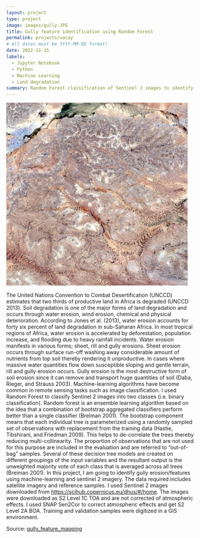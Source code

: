 ```yaml
---
layout: project
type: project
image: images/gully.JPG
title: Gully feature identification using Random Forest
permalink: projects/vacay
# All dates must be YYYY-MM-DD format!
date: 2022-11-15
labels:
  - Jupyter Notebook
  - Python
  - Machine Learning
  - Land degradation
summary: Random Forest classification of Sentinel 2 images to identify gullies
---
```


<img class="ui medium right floated rounded image" src="../images/gully.JPG">

The United Nations Convention to Combat Desertification (UNCCD) estimates that two thirds of productive land in Africa is degraded (UNCCD 2013). Soil degradation is one of the major forms of land degradation and occurs through water erosion, wind erosion, chemical and physical deterioration. According to Jones et al. (2013), water erosion accounts for forty six percent of land degradation in sub-Saharan Africa. In most tropical regions of Africa, water erosion is accelerated by deforestation, population increase, and flooding due to heavy rainfall incidents. Water erosion manifests in various forms; sheet, rill and gully erosions. Sheet erosion occurs through surface run-off washing away considerable amount of nutrients from top soil thereby rendering it unproductive. In cases where massive water quantities flow down susceptible sloping and gentle terrain, rill and gully erosion occurs. Gully erosion is the most destructive form of soil erosion since it can remove and transport huge quantities of soil (Daba, Rieger, and Strauss 2003).
Machine-learning algorithms have become common in remote sensing tasks such as image classification. I used Random Forest to classify Sentinel 2 images into two classes (i.e. binary classification). Random forest is an ensemble learning algorithm based on the idea that a combination of bootstrap aggregated classifiers perform better than a single classifier (Breiman 2001). The bootstrap component means that each individual tree is parameterized using a randomly sampled set of observations with replacement from the training data (Hastie, Tibshirani, and Friedman 2009). This helps to de-correlate the trees thereby reducing multi-collinearity. The proportion of observations that are not used for this purpose are included in the evaluation and are referred to “out-of-bag” samples. Several of these decision tree models are created on different groupings of the input variables and the resultant output is the unweighted majority vote of each class that is averaged across all trees (Breiman 2001).
In this project, I am going to identify gully erosion/features using machine-learning and sentinel 2 imagery. The data required includes satellite imagery and reference samples. I used Sentinel 2 images downloaded from https://scihub.copernicus.eu/dhus/#/home. The images were downloaded as S2 Level 1C TOA and are not corrected of atmospheric effects. I used SNAP Sen2Cor to correct atmospheric effects and get S2 Level 2A BOA. Training and validation samples were digitized in a GIS environment.

Source: <a href="https://github.com/japhethkimeu/gully_feature_mapping"><i class="large github icon"></i>gully_feature_mapping</a>

